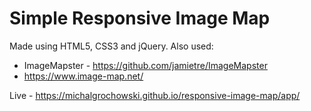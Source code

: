 # Simple Responsive Image Map

Made using HTML5, CSS3 and jQuery. Also used:
- ImageMapster - https://github.com/jamietre/ImageMapster
- https://www.image-map.net/

Live - https://michalgrochowski.github.io/responsive-image-map/app/
